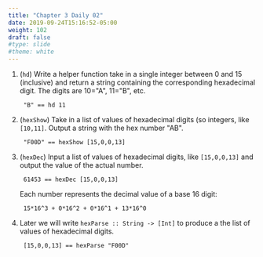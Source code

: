 ```yaml
---
title: "Chapter 3 Daily 02"
date: 2019-09-24T15:16:52-05:00
weight: 102
draft: false
#type: slide
#theme: white
---
```


1. (`hd`) Write a helper function take in a single integer between 0
   and 15 (inclusive) and return a string containing the corresponding
   hexadecimal digit. The digits are 10="A", 11="B", etc.
       
        "B" == hd 11

2. (`hexShow`) Take in a list of values of hexadecimal digits (so
   integers, like `[10,11]`. Output a string with the hex number
   "AB". 

        "F00D" == hexShow [15,0,0,13]
   
3. (`hexDec`) Input a list of values of hexadecimal digits, like
   `[15,0,0,13]` and output the value of the actual number. 
   
        61453 == hexDec [15,0,0,13]

    Each number represents the decimal value of a base 16
    digit:

        15*16^3 + 0*16^2 + 0*16^1 + 13*16^0
        

4. Later we will write `hexParse :: String -> [Int]` to produce a the
   list of values of hexadecimal digits.
   
        [15,0,0,13] == hexParse "F00D"

